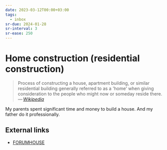 ```yaml
---
date: 2023-03-12T00:00+03:00
tags:
  - inbox
sr-due: 2024-01-28
sr-interval: 3
sr-ease: 250
---
```


# Home construction (residential construction)

> Process of constructing a house, apartment building, or similar residential
> building generally referred to as a 'home' when giving consideration to the
> people who might now or someday reside there.\
> — <cite>[Wikipedia](https://en.wikipedia.org/wiki/Home_construction)</cite>

My parents spent significant time and money to build a house. And my father do
it professionally.

## External links

- [FORUMHOUSE](https://www.forumhouse.ru/)

